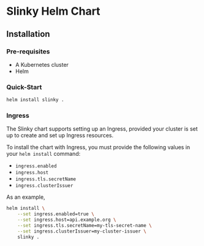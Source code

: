 # Slinky Helm Chart

## Installation

### Pre-requisites

- A Kubernetes cluster
- Helm

### Quick-Start

```sh
helm install slinky .
```

### Ingress

The Slinky chart supports setting up an Ingress, provided your cluster is set up to create and set up Ingress resources.

To install the chart with Ingress, you must provide the following values in your `helm install` command:

- `ingress.enabled`
- `ingress.host`
- `ingress.tls.secretName`
- `ingress.clusterIssuer`

As an example,

```sh
helm install \
    --set ingress.enabled=true \
    --set ingress.host=api.example.org \
    --set ingress.tls.secretName=my-tls-secret-name \
    --set ingress.clusterIssuer=my-cluster-issuer \
    slinky .
```

